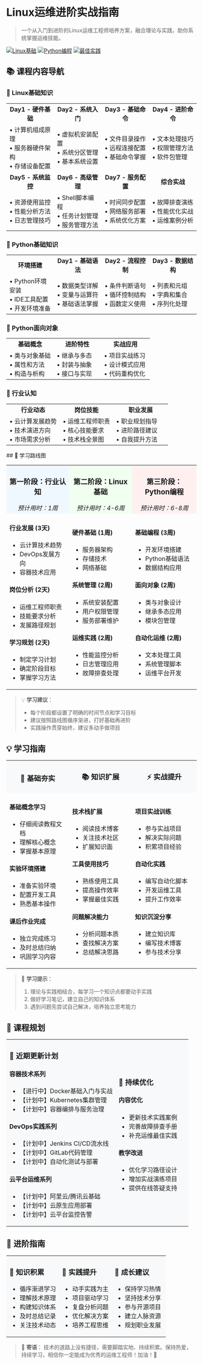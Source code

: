 # Linux运维进阶实战指南

> 一个从入门到进阶的Linux运维工程师培养方案，融合理论与实践，助你系统掌握运维技能。

[![Linux基础](https://img.shields.io/badge/Linux-基础入门-blue)](#-linux基础知识)
[![Python编程](https://img.shields.io/badge/Python-自动化运维-green)](#-python基础知识)
[![最佳实践](https://img.shields.io/badge/运维-最佳实践-orange)](#-学习指南)

## 📚 课程内容导航

### 🐧 Linux基础知识

<table>
<tr>
<td width="25%" align="center"><strong>Day1 - 硬件基础</strong></td>
<td width="25%" align="center"><strong>Day2 - 系统入门</strong></td>
<td width="25%" align="center"><strong>Day3 - 基础命令</strong></td>
<td width="25%" align="center"><strong>Day4 - 进阶命令</strong></td>
</tr>
<tr>
<td>• 计算机组成原理<br>• 服务器硬件架构<br>• 存储设备配置</td>
<td>• 虚拟机安装配置<br>• 系统分区管理<br>• 基本系统设置</td>
<td>• 文件目录操作<br>• 远程连接配置<br>• 基础命令掌握</td>
<td>• 文本处理技巧<br>• 权限管理方法<br>• 软件包管理</td>
</tr>
<tr>
<td width="25%" align="center"><strong>Day5 - 系统监控</strong></td>
<td width="25%" align="center"><strong>Day6 - 高级管理</strong></td>
<td width="25%" align="center"><strong>Day7 - 服务配置</strong></td>
<td width="25%" align="center"><strong>综合实战</strong></td>
</tr>
<tr>
<td>• 资源使用监控<br>• 性能分析方法<br>• 日志管理技巧</td>
<td>• Shell脚本编程<br>• 任务计划管理<br>• 服务管理方法</td>
<td>• 时间同步配置<br>• 网络服务部署<br>• 系统优化方案</td>
<td>• 故障排查演练<br>• 性能优化实战<br>• 运维案例分析</td>
</tr>
</table>

### 🐍 Python基础知识

<table>
<tr>
<td width="25%" align="center"><strong>环境搭建</strong></td>
<td width="25%" align="center"><strong>Day1 - 基础语法</strong></td>
<td width="25%" align="center"><strong>Day2 - 流程控制</strong></td>
<td width="25%" align="center"><strong>Day3 - 数据结构</strong></td>
</tr>
<tr>
<td>• Python环境安装<br>• IDE工具配置<br>• 开发环境准备</td>
<td>• 数据类型详解<br>• 变量与运算符<br>• 基础语法掌握</td>
<td>• 条件判断语句<br>• 循环控制结构<br>• 函数定义使用</td>
<td>• 列表和元组<br>• 字典和集合<br>• 序列化处理</td>
</tr>
</table>

### 🎯 Python面向对象

<table>
<tr>
<td width="33%" align="center"><strong>基础概念</strong></td>
<td width="33%" align="center"><strong>进阶特性</strong></td>
<td width="34%" align="center"><strong>实战应用</strong></td>
</tr>
<tr>
<td>• 类与对象基础<br>• 属性和方法<br>• 构造与析构</td>
<td>• 继承与多态<br>• 封装与抽象<br>• 接口与实现</td>
<td>• 项目实战练习<br>• 设计模式应用<br>• 代码重构优化</td>
</tr>
</table>

### 🌟 行业认知

<table>
<tr>
<td width="33%" align="center"><strong>行业动态</strong></td>
<td width="33%" align="center"><strong>岗位技能</strong></td>
<td width="34%" align="center"><strong>职业发展</strong></td>
</tr>
<tr>
<td>• 云计算发展趋势<br>• 技术演进方向<br>• 市场需求分析</td>
<td>• 运维工程师职责<br>• 核心技能要求<br>• 技术栈全景图</td>
<td>• 职业规划指导<br>• 进阶路径建议<br>• 自我提升方法</td>
</tr>
</table>
## 🎯 学习路线图

<table>
<tr>
<td width="33%" align="center" bgcolor="#f0f8ff"><h3>第一阶段：行业认知</h3><em>预计用时：1周</em></td>
<td width="33%" align="center" bgcolor="#f0fff0"><h3>第二阶段：Linux基础</h3><em>预计用时：4-6周</em></td>
<td width="34%" align="center" bgcolor="#fff0f0"><h3>第三阶段：Python编程</h3><em>预计用时：6-8周</em></td>
</tr>

<tr>
<td>

#### 行业发展 (3天)
- 云计算技术趋势
- DevOps发展方向
- 容器技术应用

#### 岗位分析 (2天)
- 运维工程师职责
- 技能要求分析
- 发展路径规划

#### 学习规划 (2天)
- 制定学习计划
- 确定阶段目标
- 掌握学习方法
</td>

<td>

#### 硬件基础 (1周)
- 服务器架构
- 存储技术
- 网络基础

#### 系统管理 (2周)
- 系统安装配置
- 用户权限管理
- 服务部署维护

#### 运维实践 (2周)
- 性能监控分析
- 日志管理应用
- 故障排查处理
</td>

<td>

#### 基础编程 (3周)
- 开发环境搭建
- Python基础语法
- 数据结构应用

#### 面向对象 (2周)
- 类与对象设计
- 继承多态应用
- 模块包管理

#### 自动化运维 (2周)
- 文本处理工具
- 系统管理脚本
- 运维平台开发
</td>
</tr>
</table>

> 💡 **学习建议**：
> - 每个阶段都设置了明确的时间节点和学习目标
> - 建议按照路线图循序渐进，打好基础再进阶
> - 实践操作贯穿始终，建议多动手做项目

## 💡 学习指南

<table>
<tr>
<td width="33%" align="center" bgcolor="#f8f9fa"><h3>🌱 基础夯实</h3></td>
<td width="33%" align="center" bgcolor="#f8f9fa"><h3>📚 知识扩展</h3></td>
<td width="34%" align="center" bgcolor="#f8f9fa"><h3>⚡ 实战提升</h3></td>
</tr>

<tr>
<td>

#### 基础概念学习
- 仔细阅读教程文档
- 理解核心概念
- 掌握基本原理

#### 实验环境搭建
- 准备实验环境
- 配置开发工具
- 熟悉基本操作

#### 课后作业完成
- 独立完成练习
- 及时总结归纳
- 巩固学习内容
</td>

<td>

#### 技术栈扩展
- 阅读技术博客
- 关注技术社区
- 扩展知识面

#### 工具使用技巧
- 熟练使用工具
- 提高操作效率
- 掌握最佳实践

#### 问题解决能力
- 分析问题本质
- 查找解决方案
- 总结解决思路
</td>

<td>

#### 项目实战训练
- 参与实战项目
- 解决实际问题
- 积累项目经验

#### 自动化实践
- 编写自动化脚本
- 开发运维工具
- 提升工作效率

#### 知识沉淀分享
- 建立知识库
- 编写技术博客
- 参与技术分享
</td>
</tr>
</table>

> 🔔 **学习提示**：
> 1. 理论与实践相结合，每学习一个知识点都要动手实践
> 2. 做好学习笔记，建立自己的知识体系
> 3. 遇到问题先尝试自己解决，培养独立思考能力

## 🔄 课程规划

<table>
<tr>
<td width="60%" bgcolor="#f8f9fa">
<h3>📅 近期更新计划</h3>

#### 容器技术系列
- 【进行中】Docker基础入门与实战
- 【计划中】Kubernetes集群管理
- 【计划中】容器编排与服务治理

#### DevOps实践系列
- 【计划中】Jenkins CI/CD流水线
- 【计划中】GitLab代码管理
- 【计划中】自动化测试与部署

#### 云平台运维系列
- 【计划中】阿里云/腾讯云基础
- 【计划中】云原生应用部署
- 【计划中】云平台监控告警
</td>

<td width="40%" bgcolor="#f8f9fa">
<h3>🎯 持续优化</h3>

#### 内容优化
- 更新技术实践案例
- 完善故障排查手册
- 补充运维最佳实践

#### 教学改进
- 优化学习路径设计
- 增加实战演练项目
- 提供在线答疑支持
</td>
</tr>
</table>

## 📝 进阶指南

<table>
<tr>
<td width="33%" bgcolor="#f8f9fa">
<h3>🧠 知识积累</h3>

- 循序渐进学习
- 理解技术原理
- 构建知识体系
- 及时总结记录
- 关注技术动态
</td>

<td width="33%" bgcolor="#f8f9fa">
<h3>💪 实践提升</h3>

- 动手实践为主
- 项目驱动学习
- 复盘分析问题
- 优化解决方案
- 培养工程思维
</td>

<td width="34%" bgcolor="#f8f9fa">
<h3>🌟 成长建议</h3>

- 保持学习热情
- 坚持技术分享
- 参与开源项目
- 建立人脉资源
- 规划职业发展
</td>
</tr>
</table>

> 🎉 **寄语**：
> 技术的道路上没有捷径，需要脚踏实地、持续积累。保持热爱，持续学习，相信你一定能成为优秀的运维工程师！加油！💪